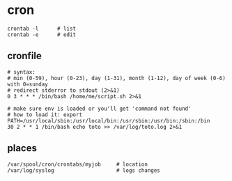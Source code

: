 # cron

    crontab -l      # list
    crontab -e      # edit

## cronfile

    # syntax:
    # min (0-59), hour (0-23), day (1-31), month (1-12), day of week (0-6) with 0=sunday
    # redirect stderror to stdout (2>&1)
    0 3 * * * /bin/bash /home/me/script.sh 2>&1

    # make sure env is loaded or you'll get 'command not found'
    # how to load it: export PATH=/usr/local/sbin:/usr/local/bin:/usr/sbin:/usr/bin:/sbin:/bin
    30 2 * * 1 /bin/bash echo toto >> /var/log/toto.log 2>&1

## places

    /var/spool/cron/crontabs/myjob     # location
    /var/log/syslog                    # logs changes
